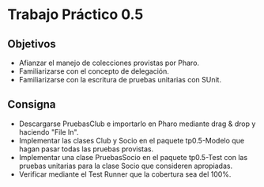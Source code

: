 # Trabajo Práctico 0.5
## Objetivos
* Afianzar el manejo de colecciones provistas por Pharo.   
* Familiarizarse con el concepto de delegación.   
* Familiarizarse con la escritura de pruebas unitarias con SUnit.   

## Consigna
* Descargarse PruebasClub e importarlo en Pharo mediante drag & drop y haciendo "File In".   
* Implementar las clases Club y Socio en el paquete tp0.5-Modelo que hagan pasar todas las pruebas provistas.   
* Implementar una clase PruebasSocio en el paquete tp0.5-Test con las pruebas unitarias para la clase Socio que consideren apropiadas.   
* Verificar mediante el Test Runner que la cobertura sea del 100%.   
